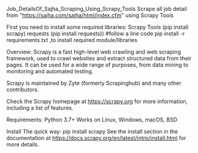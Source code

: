 Job_DetailsOf_Sajha_Scraping_Using_Scrapy_Tools
	Scrape all job detail from "https://sajha.com/sajha/html/index.cfm" using Scrapy Tools

First you need to install some required libraries:
Scrapy Tools (pip install scrapy)
requests (pip install requests))
#follow a line code
  pip install -r requirements.txt ,to install required module/libraries


Overview:
Scrapy is a fast high-level web crawling and web scraping framework, used to crawl websites and extract structured data from their pages. It can be used for a wide range of purposes, from data mining to monitoring and automated testing.

Scrapy is maintained by Zyte (formerly Scrapinghub) and many other contributors.

Check the Scrapy homepage at https://scrapy.org for more information, including a list of features.

Requirements:
Python 3.7+
Works on Linux, Windows, macOS, BSD

Install
The quick way:
pip install scrapy
See the install section in the documentation at https://docs.scrapy.org/en/latest/intro/install.html for more details.
